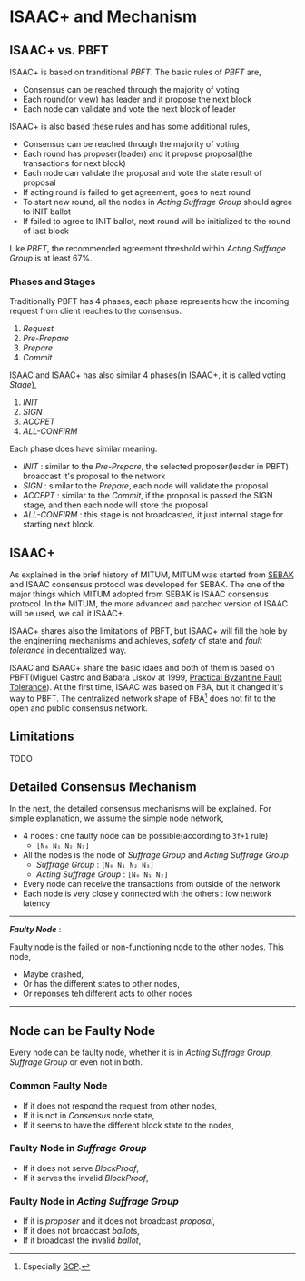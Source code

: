 # ISAAC+ and Mechanism

## ISAAC+ vs. PBFT

ISAAC+ is based on tranditional *PBFT*. The basic rules of *PBFT* are,

* Consensus can be reached through the majority of voting
* Each round(or view) has leader and it propose the next block
* Each node can validate and vote the next block of leader

ISAAC+ is also based these rules and has some additional rules,

* Consensus can be reached through the majority of voting
* Each round has proposer(leader) and it propose proposal(the transactions for next block)
* Each node can validate the proposal and vote the state result of proposal
* If acting round is failed to get agreement, goes to next round
* To start new round, all the nodes in *Acting Suffrage Group* should agree to INIT ballot
* If failed to agree to INIT ballot, next round will be initialized to the round of last block

Like *PBFT*, the recommended agreement threshold within *Acting Suffrage Group* is at least 67%.


### Phases and Stages

Traditionally PBFT has 4 phases, each phase represents how the incoming request from client reaches to the consensus.

1. *Request*
1. *Pre-Prepare*
1. *Prepare*
1. *Commit*

ISAAC and ISAAC+ has also similar 4 phases(in ISAAC+, it is called voting *Stage*),

1. *INIT*
1. *SIGN*
1. *ACCPET*
1. *ALL-CONFIRM*

Each phase does have similar meaning.

* *INIT* : similar to the *Pre-Prepare*, the selected proposer(leader in PBFT) broadcast it's proposal to the network
* *SIGN* : similar to the *Prepare*, each node will validate the proposal
* *ACCEPT* : similar to the *Commit*, if the proposal is passed the SIGN stage, and then each node will store the proposal
* *ALL-CONFIRM* : this stage is not broadcasted, it just internal stage for starting next block.

## ISAAC+

As explained in the brief history of MITUM, MITUM was started from [SEBAK](https://github.com/bosnet/sebak) and ISAAC consensus protocol was developed for SEBAK. The one of the major things which MITUM adopted from SEBAK is ISAAC consensus protocol. In the MITUM, the more advanced and patched version of ISAAC will be used, we call it ISAAC+.

ISAAC+ shares also the limitations of PBFT, but ISAAC+ will fill the hole by the enginerring mechanisms and achieves, *safety* of state and *fault tolerance* in decentralized way.

ISAAC and ISAAC+ share the basic idaes and both of them is based on PBFT(Miguel Castro and Babara Liskov at 1999, [Practical Byzantine Fault Tolerance](http://pmg.csail.mit.edu/papers/osdi99.pdf)). At the first time, ISAAC was based on FBA, but it changed it's way to PBFT. The centralized network shape of FBA[^1] does not fit to the open and public consensus network.

[^1]: Especially [SCP](https://www.stellar.org/papers/stellar-consensus-protocol.pdf).

## Limitations

TODO

## Detailed Consensus Mechanism

In the next, the detailed consensus mechanisms will be explained. For simple explanation, we assume the simple node network,

* 4 nodes : one faulty node can be possible(according to `3f+1` rule)
    - `[N₀ N₁ N₂ N₃]`
* All the nodes is the node of *Suffrage Group* and *Acting Suffrage Group*
    - *Suffrage Group* : `[N₀ N₁ N₂ N₃]`
    - *Acting Suffrage Group* : `[N₀ N₁ N₂]`
* Every node can receive the transactions from outside of the network
* Each node is very closely connected with the others : low network latency

---
***Faulty Node*** :

Faulty node is the failed or non-functioning node to the other nodes. This node,

* Maybe crashed,
* Or has the different states to other nodes,
* Or reponses teh different acts to other nodes

---

## Node can be Faulty Node

Every node can be faulty node, whether it is in *Acting Suffrage Group*, *Suffrage Group* or even not in both.

### Common Faulty Node

* If it does not respond the request from other nodes,
* If it is not in *Consensus* node state,
* If it seems to have the different block state to the nodes,

### Faulty Node in *Suffrage Group*

* If it does not serve *BlockProof*,
* If it serves the invalid *BlockProof*,

### Faulty Node in *Acting Suffrage Group*

* If it is *proposer* and it does not broadcast *proposal*,
* If it does not broadcast *ballot*s,
* If it broadcast the invalid *ballot*,
